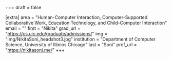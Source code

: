+++
draft = false

[extra]
area = "Human-Computer Interaction, Computer-Supported Collaborative Work, Education Technology, and Child-Computer Interaction"
email = ""
first = "Nikita"
grad_url = "https://cs.uic.edu/graduate/admissions/"
img = "img/NikitaSoni_headshot3.jpg"
institution = "Department of Computer Science, University of Illinios Chicago"
last = "Soni"
prof_url = "https://nikitasoni.me/"
+++